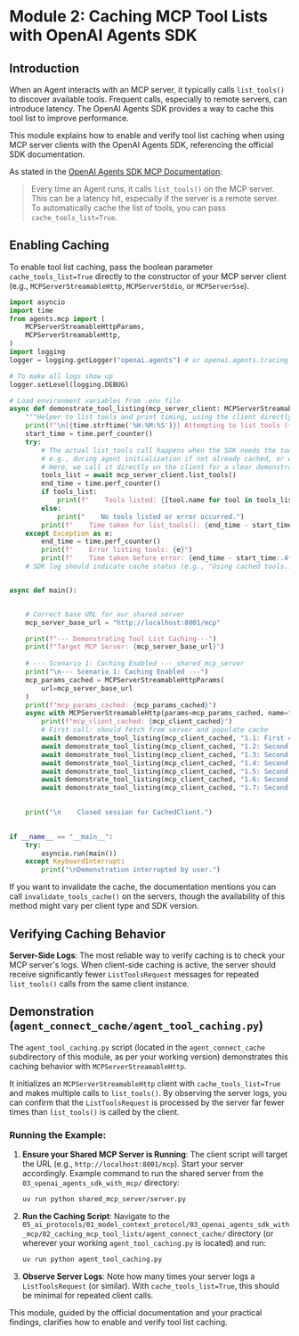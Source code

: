 # Module 2: Caching MCP Tool Lists with OpenAI Agents SDK

## Introduction

When an Agent interacts with an MCP server, it typically calls `list_tools()` to discover available tools. Frequent calls, especially to remote servers, can introduce latency. The OpenAI Agents SDK provides a way to cache this tool list to improve performance.

This module explains how to enable and verify tool list caching when using MCP server clients with the OpenAI Agents SDK, referencing the official SDK documentation.

As stated in the [OpenAI Agents SDK MCP Documentation](https://openai.github.io/openai-agents-python/mcp/):

> Every time an Agent runs, it calls `list_tools()` on the MCP server. This can be a latency hit, especially if the server is a remote server. To automatically cache the list of tools, you can pass `cache_tools_list=True`.



## Enabling Caching

To enable tool list caching, pass the boolean parameter `cache_tools_list=True` directly to the constructor of your MCP server client (e.g., `MCPServerStreamableHttp`, `MCPServerStdio`, or `MCPServerSse`).

```python
import asyncio
import time
from agents.mcp import (
    MCPServerStreamableHttpParams,
    MCPServerStreamableHttp,
)
import logging
logger = logging.getLogger("openai.agents") # or openai.agents.tracing for the Tracing logger

# To make all logs show up
logger.setLevel(logging.DEBUG)

# Load environment variables from .env file
async def demonstrate_tool_listing(mcp_server_client: MCPServerStreamableHttp, description: str):
    """Helper to list tools and print timing, using the client directly."""
    print(f"\n[{time.strftime('%H:%M:%S')}] Attempting to list tools ({description}):")
    start_time = time.perf_counter()
    try:
        # The actual list_tools call happens when the SDK needs the tools,
        # e.g., during agent initialization if not already cached, or when explicitly called.
        # Here, we call it directly on the client for a clear demonstration.
        tools_list = await mcp_server_client.list_tools()
        end_time = time.perf_counter()
        if tools_list:
            print(f"    Tools listed: {[tool.name for tool in tools_list if tool.name]}")
        else:
            print("    No tools listed or error occurred.")
        print(f"    Time taken for list_tools(): {end_time - start_time:.4f} seconds")
    except Exception as e:
        end_time = time.perf_counter()
        print(f"    Error listing tools: {e}")
        print(f"    Time taken before error: {end_time - start_time:.4f} seconds")
    # SDK log should indicate cache status (e.g., "Using cached tools..." or "Fetching tools...")


async def main():


    # Correct base URL for our shared server
    mcp_server_base_url = "http://localhost:8001/mcp"

    print(f"--- Demonstrating Tool List Caching---")
    print(f"Target MCP Server: {mcp_server_base_url}")
    
    # --- Scenario 1: Caching Enabled ---_shared_mcp_server
    print("\n--- Scenario 1: Caching Enabled ---")
    mcp_params_cached = MCPServerStreamableHttpParams(
        url=mcp_server_base_url
    )
    print(f"mcp_params_cached: {mcp_params_cached}")
    async with MCPServerStreamableHttp(params=mcp_params_cached, name="CachedClient", cache_tools_list=True) as mcp_client_cached:
        print(f"mcp_client_cached: {mcp_client_cached}")
        # First call: should fetch from server and populate cache
        await demonstrate_tool_listing(mcp_client_cached, "1.1: First call (cache miss expected)")
        await demonstrate_tool_listing(mcp_client_cached, "1.2: Second call (cache hit expected)")
        await demonstrate_tool_listing(mcp_client_cached, "1.3: Second call (cache hit expected)")
        await demonstrate_tool_listing(mcp_client_cached, "1.4: Second call (cache hit expected)")
        await demonstrate_tool_listing(mcp_client_cached, "1.5: Second call (cache hit expected)")
        await demonstrate_tool_listing(mcp_client_cached, "1.6: Second call (cache hit expected)")
        await demonstrate_tool_listing(mcp_client_cached, "1.7: Second call (cache hit expected)")
    

    print("\n    Closed session for CachedClient.")

    
if __name__ == "__main__":
    try:
        asyncio.run(main())
    except KeyboardInterrupt:
        print("\nDemonstration interrupted by user.")

```

If you want to invalidate the cache, the documentation mentions you can call `invalidate_tools_cache()` on the servers, though the availability of this method might vary per client type and SDK version.

## Verifying Caching Behavior

**Server-Side Logs**: The most reliable way to verify caching is to check your MCP server's logs. When client-side caching is active, the server should receive significantly fewer `ListToolsRequest` messages for repeated `list_tools()` calls from the same client instance.

## Demonstration (`agent_connect_cache/agent_tool_caching.py`)

The `agent_tool_caching.py` script (located in the `agent_connect_cache` subdirectory of this module, as per your working version) demonstrates this caching behavior with `MCPServerStreamableHttp`.

It initializes an `MCPServerStreamableHttp` client with `cache_tools_list=True` and makes multiple calls to `list_tools()`. By observing the server logs, you can confirm that the `ListToolsRequest` is processed by the server far fewer times than `list_tools()` is called by the client.

### Running the Example:

1.  **Ensure your Shared MCP Server is Running**:
    The client script will target the URL (e.g., `http://localhost:8001/mcp`). Start your server accordingly.
    Example command to run the shared server from the `03_openai_agents_sdk_with_mcp/` directory:

    ```bash
    uv run python shared_mcp_server/server.py
    ```

2.  **Run the Caching Script**:
    Navigate to the `05_ai_protocols/01_model_context_protocol/03_openai_agents_sdk_with_mcp/02_caching_mcp_tool_lists/agent_connect_cache/` directory (or wherever your working `agent_tool_caching.py` is located) and run:

    ```bash
    uv run python agent_tool_caching.py
    ```

3.  **Observe Server Logs**: Note how many times your server logs a `ListToolsRequest` (or similar). With `cache_tools_list=True`, this should be minimal for repeated client calls.

This module, guided by the official documentation and your practical findings, clarifies how to enable and verify tool list caching.
